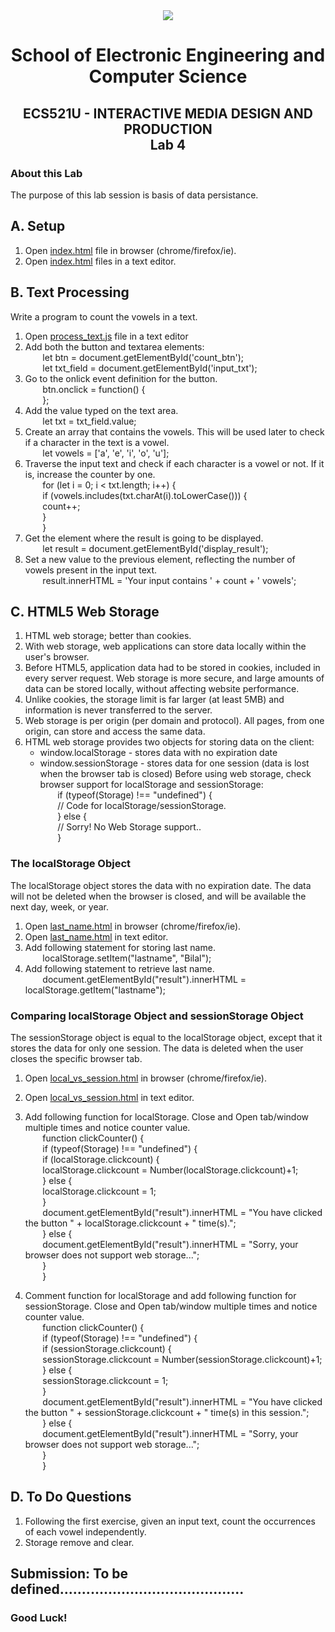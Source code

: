 <div align="center">
  <img src="https://www.qmul.ac.uk/blizard/media/blizard/images/logos/QMUL_White.png" />

# School of Electronic Engineering and Computer  Science

## ECS521U - INTERACTIVE MEDIA DESIGN AND PRODUCTION</br>Lab 4
</div>

### About this Lab
The purpose of this lab session is basis of data persistance.

## A. Setup
1. Open [index.html](https://github.com/expertofvision/ECS521-Interactive-Media-Design-and-Production-Labs-Work-FALL-2020-/blob/master/lab-04/index.html) file in browser (chrome/firefox/ie).
2. Open [index.html](https://github.com/expertofvision/ECS521-Interactive-Media-Design-and-Production-Labs-Work-FALL-2020-/blob/master/lab-04/index.html) files in a text editor.

## B. Text Processing
Write a program to count the vowels in a text.

1. Open [process_text.js](https://github.com/expertofvision/ECS521-Interactive-Media-Design-and-Production-Labs-Work-FALL-2020-/blob/master/lab-04/process_text.js) file in a text editor
2. Add both the button and textarea elements: <br/>
    &nbsp;&nbsp;&nbsp;&nbsp;&nbsp;&nbsp; let btn = document.getElementById('count_btn'); <br/>
    &nbsp;&nbsp;&nbsp;&nbsp;&nbsp;&nbsp; let txt_field = document.getElementById('input_txt'); <br/>
3. Go to the onlick event definition for the button. <br/>
    &nbsp;&nbsp;&nbsp;&nbsp;&nbsp;&nbsp; btn.onclick = function() { <br/>
    &nbsp;&nbsp;&nbsp;&nbsp;&nbsp;&nbsp; }; <br/>
4. Add the value typed on the text area. <br/>
    &nbsp;&nbsp;&nbsp;&nbsp;&nbsp;&nbsp; let txt = txt_field.value; <br/>
5. Create an array that contains the vowels. This will be used later to check if a character in the text is a vowel. <br/> 
    &nbsp;&nbsp;&nbsp;&nbsp;&nbsp;&nbsp; let vowels = ['a', 'e', 'i', 'o', 'u']; <br/>
6. Traverse the input text and check if each character is a vowel or not. If it is, increase the counter by one. <br/> 
    &nbsp;&nbsp;&nbsp;&nbsp;&nbsp;&nbsp; for (let i = 0; i < txt.length; i++) { <br/>
    &nbsp;&nbsp;&nbsp;&nbsp;&nbsp;&nbsp; if (vowels.includes(txt.charAt(i).toLowerCase())) { <br/>
    &nbsp;&nbsp;&nbsp;&nbsp;&nbsp;&nbsp; count++; <br/>
    &nbsp;&nbsp;&nbsp;&nbsp;&nbsp;&nbsp; } <br/>
    &nbsp;&nbsp;&nbsp;&nbsp;&nbsp;&nbsp; } <br/>
7. Get the element where the result is going to be displayed. <br/> 
    &nbsp;&nbsp;&nbsp;&nbsp;&nbsp;&nbsp; let result = document.getElementById('display_result'); <br/>
8. Set a new value to the previous element, reflecting the number of vowels present in the input text. <br/> 
    &nbsp;&nbsp;&nbsp;&nbsp;&nbsp;&nbsp; result.innerHTML = 'Your input contains ' + count + ' vowels'; <br/>

## C. HTML5 Web Storage
1. HTML web storage; better than cookies.
2. With web storage, web applications can store data locally within the user's browser.
3. Before HTML5, application data had to be stored in cookies, included in every server request. Web storage is more secure, and large amounts of data can be stored locally, without affecting website performance.
4. Unlike cookies, the storage limit is far larger (at least 5MB) and information is never transferred to the server.
5. Web storage is per origin (per domain and protocol). All pages, from one origin, can store and access the same data.
6. HTML web storage provides two objects for storing data on the client:
    * window.localStorage - stores data with no expiration date
    * window.sessionStorage - stores data for one session (data is lost when the browser tab is closed)
Before using web storage, check browser support for localStorage and sessionStorage: <br/>
    &nbsp;&nbsp;&nbsp;&nbsp;&nbsp;&nbsp; if (typeof(Storage) !== "undefined") { <br/>
      &nbsp;&nbsp;&nbsp;&nbsp;&nbsp;&nbsp; // Code for localStorage/sessionStorage. <br/>
    &nbsp;&nbsp;&nbsp;&nbsp;&nbsp;&nbsp; } else { <br/>
      &nbsp;&nbsp;&nbsp;&nbsp;&nbsp;&nbsp; // Sorry! No Web Storage support.. <br/>
    &nbsp;&nbsp;&nbsp;&nbsp;&nbsp;&nbsp; } <br/>

### The localStorage Object
The localStorage object stores the data with no expiration date. The data will not be deleted when the browser is closed, and will be available the next day, week, or year.
1. Open [last_name.html](https://github.com/expertofvision/ECS521-Interactive-Media-Design-and-Production-Labs-Work-FALL-2020-/blob/master/lab-04/last_name.html) in browser (chrome/firefox/ie).
2. Open [last_name.html](https://github.com/expertofvision/ECS521-Interactive-Media-Design-and-Production-Labs-Work-FALL-2020-/blob/master/lab-04/last_name.html) in text editor.
3. Add following statement for storing last name. <br/>
    &nbsp;&nbsp;&nbsp;&nbsp;&nbsp;&nbsp; localStorage.setItem("lastname", "Bilal"); <br/>
4. Add following statement to retrieve last name. <br/>
    &nbsp;&nbsp;&nbsp;&nbsp;&nbsp;&nbsp; document.getElementById("result").innerHTML = localStorage.getItem("lastname"); <br/>

### Comparing localStorage Object and sessionStorage Object
The sessionStorage object is equal to the localStorage object, except that it stores the data for only one session. The data is deleted when the user closes the specific browser tab.
1. Open [local_vs_session.html](https://github.com/expertofvision/ECS521-Interactive-Media-Design-and-Production-Labs-Work-FALL-2020-/blob/master/lab-04/local_vs_session.html) in browser (chrome/firefox/ie).
2. Open [local_vs_session.html](https://github.com/expertofvision/ECS521-Interactive-Media-Design-and-Production-Labs-Work-FALL-2020-/blob/master/lab-04/local_vs_session.html) in text editor.
3. Add following function for localStorage. Close and Open tab/window multiple times and notice counter value. <br/>
    &nbsp;&nbsp;&nbsp;&nbsp;&nbsp;&nbsp; function clickCounter() { <br/>
      &nbsp;&nbsp;&nbsp;&nbsp;&nbsp;&nbsp; if (typeof(Storage) !== "undefined") { <br/>
        &nbsp;&nbsp;&nbsp;&nbsp;&nbsp;&nbsp; if (localStorage.clickcount) { <br/>
          &nbsp;&nbsp;&nbsp;&nbsp;&nbsp;&nbsp; localStorage.clickcount = Number(localStorage.clickcount)+1; <br/>
        &nbsp;&nbsp;&nbsp;&nbsp;&nbsp;&nbsp; } else { <br/>
          &nbsp;&nbsp;&nbsp;&nbsp;&nbsp;&nbsp; localStorage.clickcount = 1; <br/>
        &nbsp;&nbsp;&nbsp;&nbsp;&nbsp;&nbsp; } <br/>
        &nbsp;&nbsp;&nbsp;&nbsp;&nbsp;&nbsp; document.getElementById("result").innerHTML = "You have clicked the button " + localStorage.clickcount + " time(s)."; <br/>
      &nbsp;&nbsp;&nbsp;&nbsp;&nbsp;&nbsp; } else { <br/>
        &nbsp;&nbsp;&nbsp;&nbsp;&nbsp;&nbsp; document.getElementById("result").innerHTML = "Sorry, your browser does not support web storage..."; <br/>
      &nbsp;&nbsp;&nbsp;&nbsp;&nbsp;&nbsp; } <br/>
    &nbsp;&nbsp;&nbsp;&nbsp;&nbsp;&nbsp; } <br/>

4. Comment function for localStorage and add following function for sessionStorage. Close and Open tab/window multiple times and notice counter value. <br/>
    &nbsp;&nbsp;&nbsp;&nbsp;&nbsp;&nbsp; function clickCounter() { <br/>
      &nbsp;&nbsp;&nbsp;&nbsp;&nbsp;&nbsp; if (typeof(Storage) !== "undefined") { <br/>
        &nbsp;&nbsp;&nbsp;&nbsp;&nbsp;&nbsp; if (sessionStorage.clickcount) { <br/>
          &nbsp;&nbsp;&nbsp;&nbsp;&nbsp;&nbsp; sessionStorage.clickcount = Number(sessionStorage.clickcount)+1; <br/>
        &nbsp;&nbsp;&nbsp;&nbsp;&nbsp;&nbsp; } else { <br/>
          &nbsp;&nbsp;&nbsp;&nbsp;&nbsp;&nbsp; sessionStorage.clickcount = 1; <br/>
        &nbsp;&nbsp;&nbsp;&nbsp;&nbsp;&nbsp; } <br/>
        &nbsp;&nbsp;&nbsp;&nbsp;&nbsp;&nbsp; document.getElementById("result").innerHTML = "You have clicked the button " + sessionStorage.clickcount + " time(s) in this session."; <br/>
      &nbsp;&nbsp;&nbsp;&nbsp;&nbsp;&nbsp; } else { <br/>
        &nbsp;&nbsp;&nbsp;&nbsp;&nbsp;&nbsp; document.getElementById("result").innerHTML = "Sorry, your browser does not support web storage..."; <br/>
      &nbsp;&nbsp;&nbsp;&nbsp;&nbsp;&nbsp; } <br/>
    &nbsp;&nbsp;&nbsp;&nbsp;&nbsp;&nbsp; } <br/>
    
 ## D. To Do Questions
 1. Following the first exercise, given an input text, count the occurrences of each vowel independently.
 2. Storage remove and clear.
 
 ## Submission: To be defined.......................................... 
 
 ### Good Luck!
 















